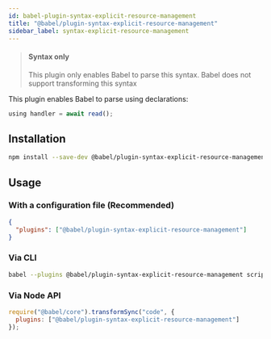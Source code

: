 ```yaml
---
id: babel-plugin-syntax-explicit-resource-management
title: "@babel/plugin-syntax-explicit-resource-management"
sidebar_label: syntax-explicit-resource-management
---
```


> #### Syntax only
>
> This plugin only enables Babel to parse this syntax. Babel does not support transforming this syntax

This plugin enables Babel to parse using declarations:

```js
using handler = await read();
```

## Installation

```sh
npm install --save-dev @babel/plugin-syntax-explicit-resource-management
```

## Usage

### With a configuration file (Recommended)

```json
{
  "plugins": ["@babel/plugin-syntax-explicit-resource-management"]
}
```

### Via CLI

```sh
babel --plugins @babel/plugin-syntax-explicit-resource-management script.js
```

### Via Node API

```javascript
require("@babel/core").transformSync("code", {
  plugins: ["@babel/plugin-syntax-explicit-resource-management"]
});
```
